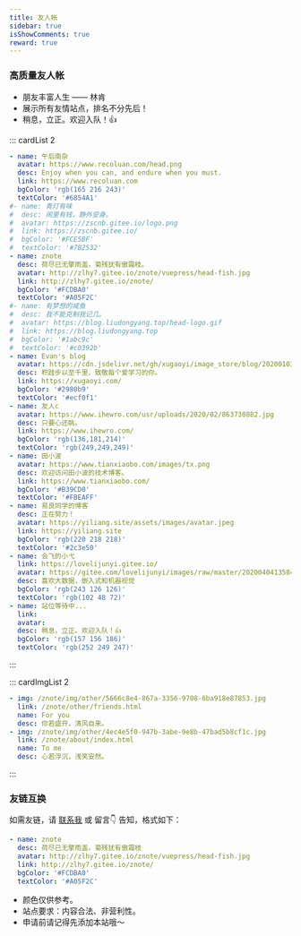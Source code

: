```yaml
---
title: 友人帐
sidebar: true
isShowComments: true
reward: true
---
```


<Boxx/>

### 高质量友人帐

- 朋友丰富人生 —— 林肯
- 展示所有友情站点，排名不分先后！
- 稍息，立正。欢迎入队！👍

::: cardList 2
```yaml
- name: 午后南杂
  avatar: https://www.recoluan.com/head.png
  desc: Enjoy when you can, and endure when you must.
  link: https://www.recoluan.com
  bgColor: 'rgb(165 216 243)'
  textColor: '#6854A1'
#- name: 青灯有味
#  desc: 闹里有钱，静外安身。
#  avatar: https://zscnb.gitee.io/logo.png
#  link: https://zscnb.gitee.io/
#  bgColor: '#FCE5BF'
#  textColor: '#7B2532'
- name: znote
  desc: 荷尽已无擎雨盖，菊残犹有傲霜枝。
  avatar: http://zlhy7.gitee.io/znote/vuepress/head-fish.jpg
  link: http://zlhy7.gitee.io/znote/
  bgColor: '#FCDBA0'
  textColor: '#A05F2C'
#- name: 有梦想的咸鱼
#  desc: 我不能克制我记几。
#  avatar: https://blog.liudongyang.top/head-logo.gif
#  link: https://blog.liudongyang.top
#  bgColor: '#1abc9c'
#  textColor: '#c0392b'
- name: Evan's blog
  avatar: https://cdn.jsdelivr.net/gh/xugaoyi/image_store/blog/20200103123203.jpg
  desc: 积跬步以至千里，致敬每个爱学习的你。
  link: https://xugaoyi.com/
  bgColor: '#2980b9'
  textColor: '#ecf0f1'
- name: 友人c
  avatar: https://www.ihewro.com/usr/uploads/2020/02/863730882.jpg
  desc: 只要心还眺。
  link: https://www.ihewro.com/
  bgColor: 'rgb(136,181,214)'
  textColor: 'rgb(249,249,249)'
- name: 田小波
  avatar: https://www.tianxiaobo.com/images/tx.png
  desc: 欢迎访问田小波的技术博客。
  link: https://www.tianxiaobo.com/
  bgColor: '#B39CD0'
  textColor: '#FBEAFF'
- name: 易良同学的博客
  desc: 正在努力！
  avatar: https://yiliang.site/assets/images/avatar.jpeg
  link: https://yiliang.site
  bgColor: 'rgb(220 218 218)'
  textColor: '#2c3e50' 
- name: 会飞的小弋
  link: https://lovelijunyi.gitee.io/
  avatar: https://gitee.com/lovelijunyi/images/raw/master/20200404135847.jpg
  desc: 喜欢大数据，嵌入式和机器视觉
  bgColor: 'rgb(243 126 126)'
  textColor: 'rgb(102 48 72)'
- name: 站位等待中...
  link: 
  avatar: 
  desc: 稍息，立正。欢迎入队！👍
  bgColor: 'rgb(157 156 186)'
  textColor: 'rgb(252 249 247)'
```
:::

::: cardImgList 2
```yaml
- img: /znote/img/other/5666c8e4-867a-3356-9708-6ba918e87853.jpg
  link: /znote/other/friends.html
  name: For you
  desc: 你若盛开，清风自来。
- img: /znote/img/other/4ec4e5f0-947b-3abe-9e8b-47bad5b8cf1c.jpg
  link: /znote/about/index.html
  name: To me
  desc: 心若浮沉，浅笑安然。
```
:::

### 友链互换

如需友链，请 [联系我](https://mp.weixin.qq.com/s?__biz=MzU4MDY1NjE1MQ==&mid=100000138&idx=1&sn=6b5e532de9685de1bbf4051eaca2de86&chksm=7d52ccf24a2545e479c7b6ed4401bc850a341e54e10cbdd54ce72b757ea7c986c37585375fa2&scene=18#wechat_redirect) 或 <a> 留言👇 </a> 告知，格式如下：

```yaml
- name: znote
  desc: 荷尽已无擎雨盖，菊残犹有傲霜枝
  avatar: http://zlhy7.gitee.io/znote/vuepress/head-fish.jpg
  link: http://zlhy7.gitee.io/znote/
  bgColor: '#FCDBA0'
  textColor: '#A05F2C'
```

- 颜色仅供参考。
- 站点要求：内容合法、非营利性。
- 申请前请记得先添加本站哦～

<Reward/>

